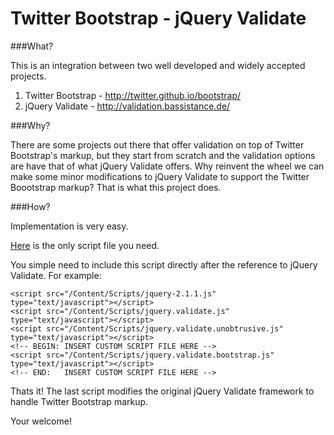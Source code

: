 Twitter Bootstrap - jQuery Validate
==============================

###What?

This is an integration between two well developed and widely accepted projects.

1.  Twitter Bootstrap - http://twitter.github.io/bootstrap/
2.  jQuery Validate - http://validation.bassistance.de/


###Why?

There are some projects out there that offer validation on top of Twitter Bootstrap's markup, but they start from scratch and the validation options are have that of what jQuery Validate offers. Why reinvent the wheel we can make some minor modifications to jQuery Validate to support the Twitter Boootstrap markup? That is what this project does.

###How?

Implementation is very easy.

[Here](http://www.pknopf.com/TwitterBootstrapjQueryValidate/Scripts/jquery.validate.bootstrap.js) is the only script file you need.

You simple need to include this script directly after the reference to jQuery Validate. For example:

    <script src="/Content/Scripts/jquery-2.1.1.js"                  type="text/javascript"></script>
    <script src="/Content/Scripts/jquery.validate.js"               type="text/javascript"></script>
    <script src="/Content/Scripts/jquery.validate.unobtrusive.js"   type="text/javascript"></script>
    <!-- BEGIN: INSERT CUSTOM SCRIPT FILE HERE -->
    <script src="/Content/Scripts/jquery.validate.bootstrap.js"     type="text/javascript"></script>
    <!-- END:   INSERT CUSTOM SCRIPT FILE HERE -->
    
Thats it! The last script modifies the original jQuery Validate framework to handle Twitter Bootstrap markup.

Your welcome!
